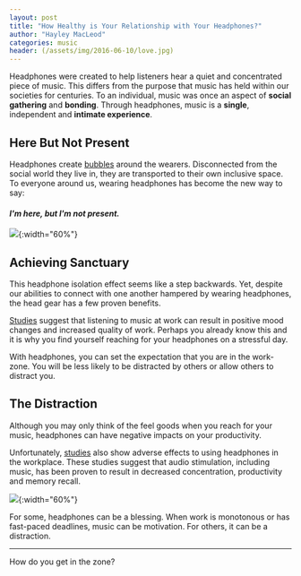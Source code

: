 ```yaml
---
layout: post
title: "How Healthy is Your Relationship with Your Headphones?"
author: "Hayley MacLeod"
categories: music
header: (/assets/img/2016-06-10/love.jpg)
---
```

Headphones were created to help listeners hear a quiet and concentrated piece of music. This differs from the purpose that music has held within our societies for centuries. To an individual, music was once an aspect of __social gathering__ and __bonding__. Through headphones, music is a __single__, independent and __intimate experience__.

## Here But Not Present

Headphones create [bubbles](http://www.queensjournal.ca/story/2007-01-23/bubbles-sound-public-space/) around the wearers. Disconnected from the social world they live in, they are transported to their own inclusive space. To everyone around us, wearing headphones has become the new way to say:

#### *I'm here, but I'm not present.*

![](/assets/img/2016-06-10/iphone.jpg){:width="60%"}

## Achieving Sanctuary

This headphone isolation effect seems like a step backwards. Yet, despite our abilities to connect with one another hampered by wearing headphones, the head gear has a few proven benefits.

[Studies](http://graphics8.nytimes.com/packages/pdf/business/LESIUKarticle2005.pdf?version=meter+at+1&module=meter-Links&pgtype=article&contentId=&mediaId=&referrer=https%3A%2F%2Fwww.google.ca%2F&priority=true&action=click&contentCollection=meter-links-click) suggest that listening to music at work can result in positive mood changes and increased quality of work. Perhaps you already know this and it is why you find yourself reaching for your headphones on a stressful day.

With headphones, you can set the expectation that you are in the work-zone. You will be less likely to be distracted by others or allow others to distract you.

## The Distraction

Although you may only think of the feel goods when you reach for your music, headphones can have negative impacts on your productivity.

Unfortunately, [studies](https://hbr.org/2012/04/workers-take-off-your-headphon) also show adverse effects to using headphones in the workplace. These studies suggest that audio stimulation, including music, has been proven to result in decreased concentration, productivity and memory recall.

![](/assets/img/2016-06-10/headphones.jpg){:width="60%"}

For some, headphones can be a blessing. When work is monotonous or has fast-paced deadlines, music can be motivation. For others, it can be a distraction.

________________

How do you get in the zone?
